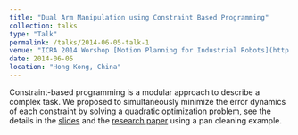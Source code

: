 ```yaml
---
title: "Dual Arm Manipulation using Constraint Based Programming"
collection: talks
type: "Talk"
permalink: /talks/2014-06-05-talk-1
venue: "ICRA 2014 Worshop [Motion Planning for Industrial Robots](http://gamma.cs.unc.edu/MPIR/) "
date: 2014-06-05
location: "Hong Kong, China"
---
```


Constraint-based programming is a modular approach to describe a complex task. We proposed to simultaneously minimize the error dynamics of each constraint by solving a quadratic optimization problem, see the details in the [slides](http://gamma.cs.unc.edu/MPIR/icra_workshop.pdf) and the [research paper](https://ywang-robotics.github.io/publication/2014-08-15-paper-ifac-number-9) using a pan cleaning example.

